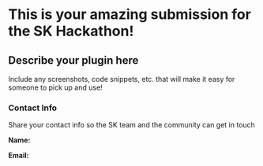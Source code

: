 # This is your amazing submission for the SK Hackathon!

## Describe your plugin here
Include any screenshots, code snippets, etc. that will make it easy for someone to pick up and use!

### Contact Info
Share your contact info so the SK team and the community can get in touch

**Name:**

**Email:**